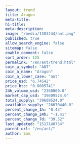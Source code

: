 ```yaml
---
layout: trend
title: Aragon
meta-title: 
h1-title: 
meta-description: 
image: "/media/1383244/ant.png"
published: true
allow_search_engine: false
sitemap: false
enable_comment: false
sort_order: 125
permalink: "/en/ant/trend.html"
coin_a_symbol: "ANT"
coin_a_name: "Aragon"
coin_a_lower_case: "ant"
price_usd: "6.74542"
price_btc: "0.0005741"
24h_volume_usd: "2360860.0"
market_cap_usd: "39609524.0"
total_supply: "39609524.0"
available_supply: "26670440.0"
percent_change_1h: "0.43"
percent_change_24h: "-1.41"
percent_change_7d: "39.52"
last_updated: "1517140754"
parent-url: "/en/ant/"
author: Sam
---
```


